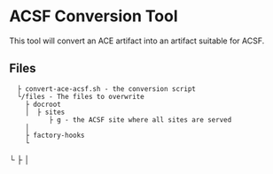 # ACSF Conversion Tool
This tool will convert an ACE artifact into an artifact suitable for ACSF.

## Files
```
  ├ convert-ace-acsf.sh - the conversion script
  └/files - The files to overwrite
    ├ docroot
    │  ├ sites
          ├ g - the ACSF site where all sites are served
    │
    ├ factory-hooks
    └
```



└ ├ │
